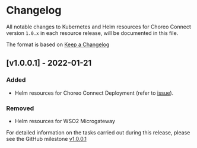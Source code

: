 # Changelog

All notable changes to Kubernetes and Helm resources for Choreo Connect version `1.0.x` in each resource release,
will be documented in this file.

The format is based on [Keep a Changelog](https://keepachangelog.com/en/1.0.0/)

## [v1.0.0.1] - 2022-01-21

### Added

- Helm resources for Choreo Connect Deployment (refer to [issue](https://github.com/wso2/kubernetes-microgateway/issues/22)).

### Removed

- Helm resources for WSO2 Microgateway

For detailed information on the tasks carried out during this release, please see the GitHub milestone [v1.0.0.1](https://github.com/wso2/kubernetes-microgateway/milestone/3)
